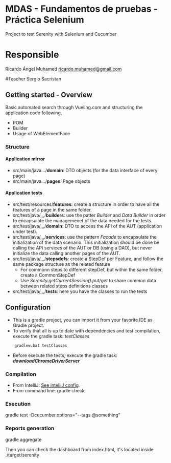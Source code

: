 # MDAS - Fundamentos de pruebas - Práctica Selenium
Project to test Serenity with Selenium and Cucumber

# Responsible
Ricardo Ángel Muhamed <ricardo.muhamed@gmail.com>

#Teacher
Sergio Sacristan

## Getting started - Overview
Basic automated search through Vueling.com and structuring the application code following,
+ POM
+ Builder
+ Usage of WebElementFace 
    
### Structure

#### Application mirror
* src/main/java.../__domain__: DTO objects (for the data interface of every page)
* src/main/java.../__pages__: Page objects

#### Application tests

* src/test/resources/__features__: create a structure in order to have all the features of a page in the same folder.
* src/test/java/,,,/__builders__: use the patter _Builder_ and _Data Builder_ in order to encapsulate the managemenet of the data needed for the tests.
* src/test/java/,,,/__domain__: DTO to access the API of the AUT (application under test).
* src/test/java/,,,/__services__: use the pattern _Facade_ to encapsulate the initialization of the data scenario. This initialization should be done be calling the API services of the AUT or DB (using a DAO), but never initialize the data calling another pages of the AUT.
* src/test/java/,,,/__stepsdefs__: create a StepDef per Feature, and follow the same package structure as the related feature
  * For commonn steps to different stepDef, but within the same folder, create a CommonStepDef
  * Use _Serenity.getCurrentSession().put/get_ to share common data between related steps definitions classes
* src/test/java/,,,/__tests__: here you have the classes to run the tests
  
## Configuration
* This is a gradle project, you can import it from your favorite IDE as Gradle project.
* To verify that all is up to date with dependencies and test compilation, execute the gradle task: _testClasses_

```cmd
    gradlew.bat testClasses
```
* Before execute the tests, execute the gradle task: **_downloadChromeDriverServer_**

### Compilation
* From IntelliJ: [See intelliJ config](docs/intelliJ.md).
* From command line: gradle check

### Execution
gradle test -Dcucumber.options="--tags @something"

### Reports generation
gradle aggregate

Then you can check the dashboard from index.html, it's located inside ./target/serenity
